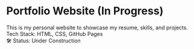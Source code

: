 # Portfolio Website (In Progress)
This is my personal website to showcase my resume, skills, and projects.  
Tech Stack: HTML, CSS, GitHub Pages  
🛠️ Status: Under Construction 
